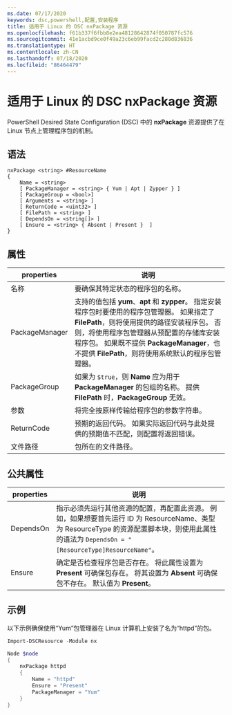 ```yaml
---
ms.date: 07/17/2020
keywords: dsc,powershell,配置,安装程序
title: 适用于 Linux 的 DSC nxPackage 资源
ms.openlocfilehash: f61b337f6fbb8e2ea48128642874f050787fc576
ms.sourcegitcommit: 41e1acbd9ce0f49a23c6eb99facd2c280d836836
ms.translationtype: HT
ms.contentlocale: zh-CN
ms.lasthandoff: 07/18/2020
ms.locfileid: "86464479"
---
```

# <a name="dsc-for-linux-nxpackage-resource"></a>适用于 Linux 的 DSC nxPackage 资源

PowerShell Desired State Configuration (DSC) 中的 **nxPackage** 资源提供了在 Linux 节点上管理程序包的机制。

## <a name="syntax"></a>语法

```Syntax
nxPackage <string> #ResourceName
{
    Name = <string>
    [ PackageManager = <string> { Yum | Apt | Zypper } ]
    [ PackageGroup = <bool>]
    [ Arguments = <string> ]
    [ ReturnCode = <uint32> ]
    [ FilePath = <string> ]
    [ DependsOn = <string[]> ]
    [ Ensure = <string> { Absent | Present }  ]
}
```

## <a name="properties"></a>属性

|properties |说明 |
|---|---|
|名称 |要确保其特定状态的程序包的名称。 |
|PackageManager |支持的值包括 **yum**、**apt** 和 **zypper**。 指定安装程序包时要使用的程序包管理器。 如果指定了 **FilePath**，则将使用提供的路径安装程序包。 否则，将使用程序包管理器从预配置的存储库安装程序包。 如果既不提供 **PackageManager**，也不提供 **FilePath**，则将使用系统默认的程序包管理器。 |
|PackageGroup |如果为 `$true`，则 **Name** 应为用于 **PackageManager** 的包组的名称。 提供 **FilePath** 时，**PackageGroup** 无效。 |
|参数 |将完全按原样传输给程序包的参数字符串。 |
|ReturnCode |预期的返回代码。 如果实际返回代码与此处提供的预期值不匹配，则配置将返回错误。 |
|文件路径 |包所在的文件路径。 |

## <a name="common-properties"></a>公共属性

|properties |说明 |
|---|---|
|DependsOn |指示必须先运行其他资源的配置，再配置此资源。 例如，如果想要首先运行 ID 为 ResourceName、类型为 ResourceType 的资源配置脚本块，则使用此属性的语法为 `DependsOn = "[ResourceType]ResourceName"`。 |
|Ensure |确定是否检查程序包是否存在。 将此属性设置为 **Present** 可确保包存在。 将其设置为 **Absent** 可确保包不存在。 默认值为 **Present**。 |

## <a name="example"></a>示例

以下示例确保使用“Yum”包管理器在 Linux 计算机上安装了名为“httpd”的包。

```powershell
Import-DSCResource -Module nx

Node $node
{
    nxPackage httpd
    {
        Name = "httpd"
        Ensure = "Present"
        PackageManager = "Yum"
    }
}
```
